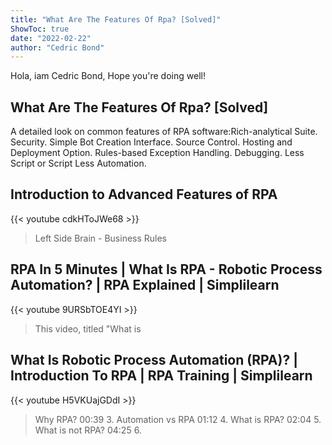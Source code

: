 ```yaml
---
title: "What Are The Features Of Rpa? [Solved]"
ShowToc: true 
date: "2022-02-22"
author: "Cedric Bond" 
---
```


Hola, iam Cedric Bond, Hope you're doing well!
## What Are The Features Of Rpa? [Solved]
 A detailed look on common features of RPA software:Rich-analytical Suite. 
 Security. 
 Simple Bot Creation Interface. 
 Source Control. 
 Hosting and Deployment Option. 
 Rules-based Exception Handling. 
 Debugging. 
 Less Script or Script Less Automation.

## Introduction to Advanced Features of RPA
{{< youtube cdkHToJWe68 >}}
>Left Side Brain - Business Rules 

## RPA In 5 Minutes | What Is RPA - Robotic Process Automation? | RPA Explained | Simplilearn
{{< youtube 9URSbTOE4YI >}}
>This video, titled "What is 

## What Is Robotic Process Automation (RPA)? | Introduction To RPA | RPA Training | Simplilearn
{{< youtube H5VKUajGDdI >}}
>Why RPA? 00:39 3. Automation vs RPA 01:12 4. What is RPA? 02:04 5. What is not RPA? 04:25 6. 

